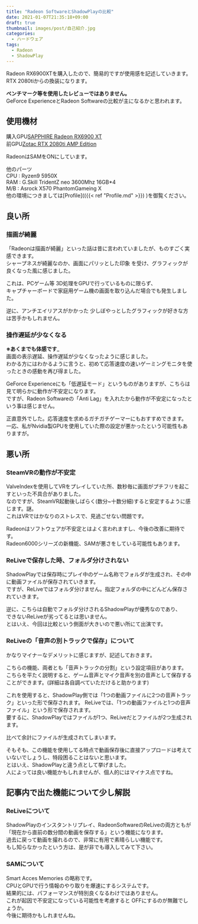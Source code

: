 ```yaml
---
title: "Radeon SoftwareとShadowPlayの比較"
date: 2021-01-07T21:35:18+09:00
draft: true
thumbnail: images/post/自己紹介.jpg
categories:
  - ハードウェア
tags:
  - Radeon
  - ShadowPlay
---
```


Radeon RX6900XTを購入したので、簡易的ですが使用感を記述していきます。  
RTX 2080tiからの換装になります。

__ベンチマーク等を使用したレビューではありません。__  
GeForce ExperienceとRadeon Softwareの比較が主になるかと思われます。  

## 使用機材  
購入GPU[SAPPHIRE Radeon RX6900 XT](https://kakaku.com/item/K0001318763/?lid=shop_history_2_text)  
前GPU[Zotac RTX 2080ti AMP Edition](https://www.amazon.co.jp/gp/product/B07GRYKSXT/ref=as_li_ss_tl?ie=UTF8&psc=1&linkCode=ll1&tag=iniwa-22&linkId=e3f1a103167de4a62fd85d0328cb4323&language=ja_JP)  

RadeonはSAMをONにしています。

他のパーツ  
CPU : Ryzen9 5950X  
RAM : G.Skill TridentZ neo 3600Mhz 16GB*4  
M/B : Asrock X570 PhantomGameing X  
他の環境につきましては[Profile](({{< ref "Profile.md" >}}) )を御覧ください。  



## 良い所  


### 描画が綺麗    
「Radeonは描画が綺麗」といった話は昔に言われていましたが、ものすごく実感できます。  
シャープネスが綺麗なのか、画面にパリッとした印象  を受け、グラフィックが良くなった風に感じました。  

これは、PCゲーム等 3D処理をGPUで行っているものに限らず、  
キャプチャーボードで家庭用ゲーム機の画面を取り込んだ場合でも発生しました。  

逆に、アンチエイリアスがかかった 少しぼやっとしたグラフィックが好きな方は苦手かもしれません。  

### 操作遅延が少なくなる  
__※あくまでも体感です___  
画面の表示遅延、操作遅延が少なくなったように感じました。  
わかる方にはわかるように言うと、初めて応答速度の速いゲーミングモニタを使ったときの感動を再び得ました。  

GeForce Experienceにも「低遅延モード」というものがありますが、こちらは見て明らかに動作が不安定になります。  
ですが、Radeon Softwareの「Anti Lag」を入れたから動作が不安定になったという事は感じません。  

正直意外でした。応答速度を求めるガチガチゲーマーにもおすすめできます。  
一応、私がNvidia製GPUを使用していた際の設定が悪かったという可能性もありますが。  


## 悪い所  

### SteamVRの動作が不安定  
ValveIndexを使用してVRをプレイしていた所、数秒毎に画面がプチフリを起こすといった不具合がありました。  
なのですが、SteamVR起動後しばらく(数分~十数分細)すると安定するように感じます。謎。  
これはVRではかなりのストレスで、見過ごせない問題です。  

Radeonはソフトウェアが不安定とはよく言われますし、今後の改善に期待です。  
Radeon6000シリーズの新機能、SAMが悪さをしている可能性もあります。  


### ReLiveで保存した時、フォルダ分けされない  
ShadowPlayでは保存時にプレイ中のゲーム名称でフォルダが生成され、その中に動画ファイルが保存されていきます。  
ですが、ReLiveではフォルダ分けません。指定フォルダの中にどんどん保存されていきます。  

逆に、こちらは自動でフォルダ分けされるShadowPlayが優秀なのであり、  
できないReLiveが劣ってるとは思いません。  
とはいえ、今回は比較という側面が大きいので悪い所にて出演です。  

### ReLiveの「音声の別トラックで保存」について  
かなりマイナーなデメリットに感じますが、記述しておきます。  

こちらの機能、両者とも「音声トラックの分割」という設定項目があります。  
こちらを平たく説明すると、ゲーム音声とマイク音声を別の音声として保存することができます。(詳細は各自調べていただけると助かります)  

これを使用すると、ShadowPlay側では「1つの動画ファイルに2つの音声トラック」といった形で保存されます。
ReLiveでは、「1つの動画ファイルと1つの音声ファイル」という形で保存されます。  
要するに、ShadowPlayではファイルが1つ、ReLiveだとファイルが2つ生成されます。  

比べて余計にファイルが生成されてしまいます。  

そもそも、この機能を使用してる時点で動画保存後に直接アップロードは考えていないでしょうし、特段困ることはないと思います。  
とはいえ、ShadowPlayと違う点として挙げました。  
人によっては良い機能かもしれませんが、個人的にはマイナス点ですね。  


## 記事内で出た機能について少し解説  

### ReLiveについて  
ShadowPlayのインスタントリプレイ、RadeonSoftwareのReLiveの両方ともが  
「現在から直前の数分間の動画を保存する」という機能になります。  
過去に戻って動画を撮れるので、非常に有用で素晴らしい機能です。  
もし知らなかったという方は、是が非でも導入してみて下さい。  

###  SAMについて  
Smart Acces Memories の略称です。  
CPUとGPUで行う情報のやり取りを爆速にするシステムです。  
結果的には、パフォーマンスが特別良くなるわけではありません。  
これが起因で不安定になっている可能性を考慮すると OFFにするのが無難でしょうか。  
今後に期待かもしれませんね。  
